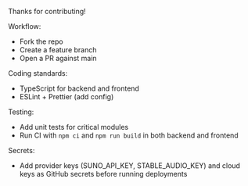 Thanks for contributing!

Workflow:
- Fork the repo
- Create a feature branch
- Open a PR against main

Coding standards:
- TypeScript for backend and frontend
- ESLint + Prettier (add config)

Testing:
- Add unit tests for critical modules
- Run CI with `npm ci` and `npm run build` in both backend and frontend

Secrets:
- Add provider keys (SUNO_API_KEY, STABLE_AUDIO_KEY) and cloud keys as GitHub secrets before running deployments
